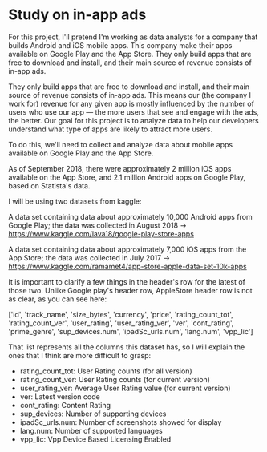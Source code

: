 # Study on in-app ads

For this project, I'll pretend I'm working as data analysts for a company that builds Android and iOS mobile apps. This company make their apps available on Google Play and the App Store.  They only build apps that are free to download and install, and their main source of revenue consists of in-app ads.

They only build apps that are free to download and install, and their main source of revenue consists of in-app ads. This means our (the company I work for) revenue for any given app is mostly influenced by the number of users who use our app — the more users that see and engage with the ads, the better. Our goal for this project is to analyze data to help our developers understand what type of apps are likely to attract more users.

To do this, we'll need to collect and analyze data about mobile apps available on Google Play and the App Store.

As of September 2018, there were approximately 2 million iOS apps available on the App Store, and 2.1 million Android apps on Google Play, based on Statista's data.

I will be using two datasets from kaggle:

A data set containing data about approximately 10,000 Android apps from Google Play; the data was collected in August 2018 → https://www.kaggle.com/lava18/google-play-store-apps

A data set containing data about approximately 7,000 iOS apps from the App Store; the data was collected in July 2017 → https://www.kaggle.com/ramamet4/app-store-apple-data-set-10k-apps

It is important to clarify a few things in the header's row for the latest of those two. Unlike Google play's header row, AppleStore header row is not as clear, as you can see here:

['id', 'track_name', 'size_bytes', 'currency', 'price', 'rating_count_tot', 'rating_count_ver', 'user_rating', 'user_rating_ver', 'ver', 'cont_rating', 'prime_genre', 'sup_devices.num', 'ipadSc_urls.num', 'lang.num', 'vpp_lic']

That list represents all the columns this dataset has, so I will explain the ones that I think are more difficult to grasp:

- rating_count_tot: User Rating counts (for all version)
- rating_count_ver: User Rating counts (for current version)
- user_rating_ver: Average User Rating value (for current version)
- ver: Latest version code
- cont_rating: Content Rating
- sup_devices: Number of supporting devices
- ipadSc_urls.num: Number of screenshots showed for display
- lang.num: Number of supported languages
- vpp_lic: Vpp Device Based Licensing Enabled
